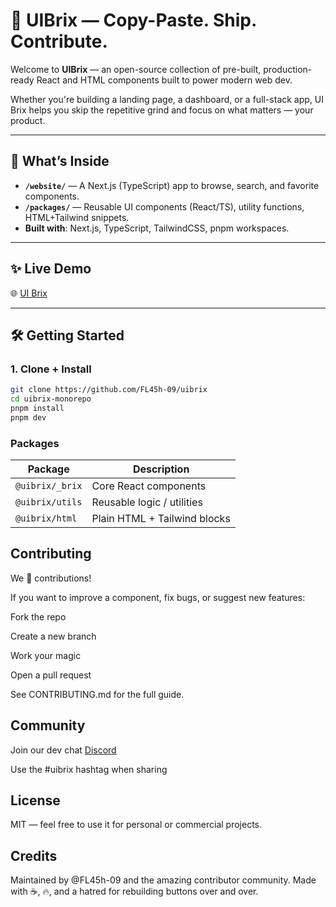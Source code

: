 # 🧱 UIBrix — Copy-Paste. Ship. Contribute.

Welcome to **UIBrix** — an open-source collection of pre-built, production-ready React and HTML components built to power modern web dev.

Whether you're building a landing page, a dashboard, or a full-stack app, UI Brix helps you skip the repetitive grind and focus on what matters — your product.

---

## 🚀 What’s Inside

- **`/website/`** — A Next.js (TypeScript) app to browse, search, and favorite components.
- **`/packages/`** — Reusable UI components (React/TS), utility functions, HTML+Tailwind snippets.
- **Built with**: Next.js, TypeScript, TailwindCSS, pnpm workspaces.

---

## ✨ Live Demo

🌐 [UI Brix](https://uibrix.vercel.app/)

---

## 🛠️ Getting Started

### 1. Clone + Install

```bash
git clone https://github.com/FL45h-09/uibrix
cd uibrix-monorepo
pnpm install
pnpm dev

```

### Packages

| Package         | Description                  |
| --------------- | ---------------------------- |
| `@uibrix/_brix` | Core React components        |
| `@uibrix/utils` | Reusable logic / utilities   |
| `@uibrix/html`  | Plain HTML + Tailwind blocks |

## Contributing

We 💖 contributions!

If you want to improve a component, fix bugs, or suggest new features:

Fork the repo

Create a new branch

Work your magic

Open a pull request

See CONTRIBUTING.md for the full guide.

## Community

Join our dev chat [Discord](https://discord.gg/543UyXXVGb)

Use the #uibrix hashtag when sharing

## License

MIT — feel free to use it for personal or commercial projects.

## Credits

Maintained by @FL45h-09 and the amazing contributor community.
Made with ☕, 🔥, and a hatred for rebuilding buttons over and over.
